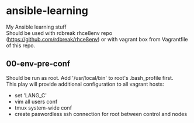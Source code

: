 ansible-learning
================

My Ansible learning stuff  
Should be used with rdbreak rhce8env repo (https://github.com/rdbreak/rhce8env) or with vagrant box from Vagrantfile of this repo. 

## 00-env-pre-conf
Should be run as root. Add '/usr/local/bin' to root's .bash_profile first.  
This play will provide additional configuration to all vagrant hosts:  
- set 'LANG_C' 
- vim all users conf  
- tmux system-wide conf  
- create paswordless ssh connection for root between control and nodes
